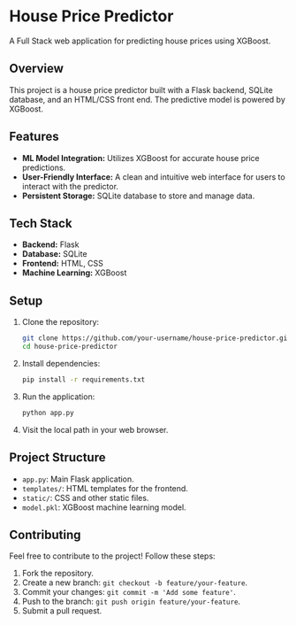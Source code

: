 # House Price Predictor

A Full Stack web application for predicting house prices using XGBoost.

## Overview

This project is a house price predictor built with a Flask backend, SQLite database, and an HTML/CSS front end. The predictive model is powered by XGBoost.

## Features

- **ML Model Integration:** Utilizes XGBoost for accurate house price predictions.
- **User-Friendly Interface:** A clean and intuitive web interface for users to interact with the predictor.
- **Persistent Storage:** SQLite database to store and manage data.

## Tech Stack

- **Backend:** Flask
- **Database:** SQLite
- **Frontend:** HTML, CSS
- **Machine Learning:** XGBoost

## Setup

1. Clone the repository:

    ```bash
    git clone https://github.com/your-username/house-price-predictor.git
    cd house-price-predictor
    ```

2. Install dependencies:

    ```bash
    pip install -r requirements.txt
    ```

3. Run the application:

    ```bash
    python app.py
    ```

4. Visit the local path in your web browser.

## Project Structure

- `app.py`: Main Flask application.
- `templates/`: HTML templates for the frontend.
- `static/`: CSS and other static files.
- `model.pkl`: XGBoost machine learning model.

## Contributing

Feel free to contribute to the project! Follow these steps:

1. Fork the repository.
2. Create a new branch: `git checkout -b feature/your-feature`.
3. Commit your changes: `git commit -m 'Add some feature'`.
4. Push to the branch: `git push origin feature/your-feature`.
5. Submit a pull request.


